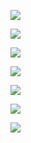 <a href="https://github.com/lyfe00011/wa-bot/wiki/Greetings"><img src="https://img.shields.io/badge/Greetings-brightgreen?style=for-the-badge&logo=appveyor%22"/></a>

<a href="https://github.com/lyfe00011/wa-bot/wiki/antifake"><img src="https://img.shields.io/badge/Antifake-yellow?style=for-the-badge&logo=appveyor%22"/></a>

<a href="https://github.com/lyfe00011/wa-bot/wiki/mention_example"><img src="https://img.shields.io/badge/Mention-9cf?style=for-the-badge&logo=appveyor%22"/></a>

<a href="https://github.com/lyfe00011/wa-bot/wiki/prefix"><img src="https://img.shields.io/badge/Prefix-red?style=for-the-badge&logo=appveyor%22"/></a>

<a href="https://github.com/lyfe00011/wa-bot/wiki/alive"><img src="https://img.shields.io/badge/Alive-blue?style=for-the-badge&logo=appveyor%22"/></a>

<a href="https://github.com/lyfe00011/wa-bot/wiki/sticker_pack_name"><img src="https://img.shields.io/badge/Sticker Pack-grey?style=for-the-badge&logo=appveyor%22"/></a>

<a href="https://github.com/lyfe00011/wa-bot/wiki/plugins"><img src="https://img.shields.io/badge/Plugins-violet?style=for-the-badge&logo=appveyor%22"/></a>

